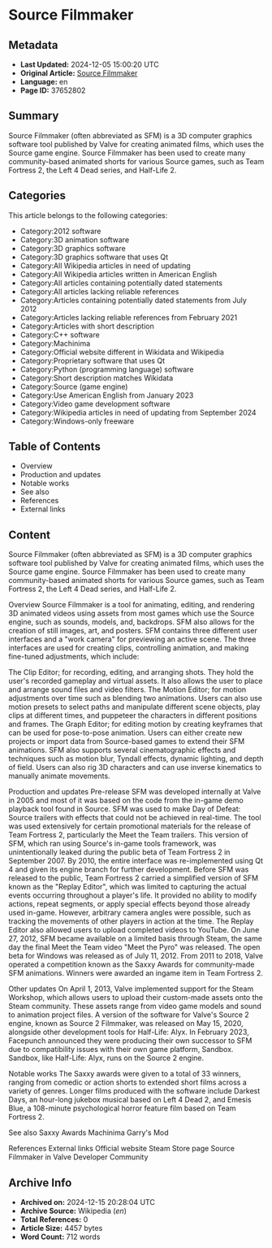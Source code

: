 # Source Filmmaker

## Metadata
- **Last Updated:** 2024-12-05 15:00:20 UTC
- **Original Article:** [Source Filmmaker](https://en.wikipedia.org/wiki/Source_Filmmaker)
- **Language:** en
- **Page ID:** 37652802

## Summary
Source Filmmaker (often abbreviated as SFM) is a 3D computer graphics software tool published by Valve for creating animated films, which uses the Source game engine. Source Filmmaker has been used to create many community-based animated shorts for various Source games, such as Team Fortress 2, the Left 4 Dead series, and Half-Life 2.

## Categories
This article belongs to the following categories:

- Category:2012 software
- Category:3D animation software
- Category:3D graphics software
- Category:3D graphics software that uses Qt
- Category:All Wikipedia articles in need of updating
- Category:All Wikipedia articles written in American English
- Category:All articles containing potentially dated statements
- Category:All articles lacking reliable references
- Category:Articles containing potentially dated statements from July 2012
- Category:Articles lacking reliable references from February 2021
- Category:Articles with short description
- Category:C++ software
- Category:Machinima
- Category:Official website different in Wikidata and Wikipedia
- Category:Proprietary software that uses Qt
- Category:Python (programming language) software
- Category:Short description matches Wikidata
- Category:Source (game engine)
- Category:Use American English from January 2023
- Category:Video game development software
- Category:Wikipedia articles in need of updating from September 2024
- Category:Windows-only freeware

## Table of Contents

- Overview
- Production and updates
- Notable works
- See also
- References
- External links

## Content

Source Filmmaker (often abbreviated as SFM) is a 3D computer graphics software tool published by Valve for creating animated films, which uses the Source game engine. Source Filmmaker has been used to create many community-based animated shorts for various Source games, such as Team Fortress 2, the Left 4 Dead series, and Half-Life 2.

Overview
Source Filmmaker is a tool for animating, editing, and rendering 3D animated videos using assets from most games which use the Source engine, such as sounds, models, and, backdrops. SFM also allows for the creation of still images, art, and posters.
SFM contains three different user interfaces and a "work camera" for previewing an active scene. The three interfaces are used for creating clips, controlling animation, and making fine-tuned adjustments, which include:

The Clip Editor; for recording, editing, and arranging shots. They hold the user's recorded gameplay and virtual assets. It also allows the user to place and arrange sound files and video filters.
The Motion Editor; for motion adjustments over time such as blending two animations. Users can also use motion presets to select paths and manipulate different scene objects, play clips at different times, and puppeteer the characters in different positions and frames.
The Graph Editor; for editing motion by creating keyframes that can be used for pose-to-pose animation.
Users can either create new projects or import data from Source-based games to extend their SFM animations. SFM also supports several cinematographic effects and techniques such as motion blur, Tyndall effects, dynamic lighting, and depth of field. Users can also rig 3D characters and can use inverse kinematics to manually animate movements.

Production and updates
Pre-release
SFM was developed internally at Valve in 2005 and most of it was based on the code from the in-game demo playback tool found in Source. SFM was used to make Day of Defeat: Source trailers with effects that could not be achieved in real-time. The tool was used extensively for certain promotional materials for the release of Team Fortress 2, particularly the Meet the Team trailers. This version of SFM, which ran using Source's in-game tools framework, was unintentionally leaked during the public beta of Team Fortress 2 in September 2007. By 2010, the entire interface was re-implemented using Qt 4 and given its engine branch for further development.
Before SFM was released to the public, Team Fortress 2 carried a simplified version of SFM known as the "Replay Editor", which was limited to capturing the actual events occurring throughout a player's life. It provided no ability to modify actions, repeat segments, or apply special effects beyond those already used in-game. However, arbitrary camera angles were possible, such as tracking the movements of other players in action at the time. The Replay Editor also allowed users to upload completed videos to YouTube.
On June 27, 2012, SFM became available on a limited basis through Steam, the same day the final Meet the Team video "Meet the Pyro" was released. The open beta for Windows was released as of July 11, 2012. From 2011 to 2018, Valve operated a competition known as the Saxxy Awards for community-made SFM animations.  Winners were awarded an ingame item in Team Fortress 2.

Other updates
On April 1, 2013, Valve implemented support for the Steam Workshop, which allows users to upload their custom-made assets onto the Steam community. These assets range from video game models and sound to animation project files.
A version of the software for Valve's Source 2 engine, known as Source 2 Filmmaker, was released on May 15, 2020, alongside other development tools for Half-Life: Alyx.
In February 2023, Facepunch announced they were producing their own successor to SFM due to compatibility issues with their own game platform, Sandbox. Sandbox, like Half-Life: Alyx, runs on the Source 2 engine.

Notable works
The Saxxy awards were given to a total of 33 winners, ranging from comedic or action shorts to extended short films across a variety of genres. Longer films produced with the software include Darkest Days, an hour-long jukebox musical based on Left 4 Dead 2, and Emesis Blue, a 108-minute psychological horror feature film based on Team Fortress 2.

See also
Saxxy Awards
Machinima
Garry's Mod

References
External links
Official website
Steam Store page
Source Filmmaker in Valve Developer Community

## Archive Info
- **Archived on:** 2024-12-15 20:28:04 UTC
- **Archive Source:** Wikipedia (_en_)
- **Total References:** 0
- **Article Size:** 4457 bytes
- **Word Count:** 712 words
